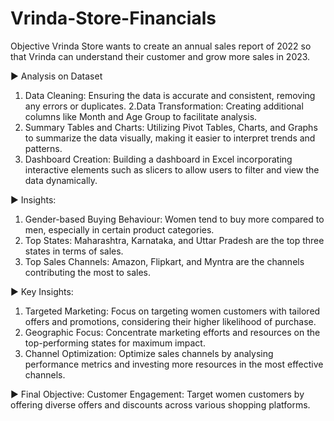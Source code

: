 # Vrinda-Store-Financials

Objective
Vrinda Store wants to create an annual sales report of 2022 so that Vrinda can understand their 
customer and grow more sales in 2023.

▶ Analysis on Dataset
1. Data Cleaning: Ensuring the data is accurate and consistent, removing any errors or duplicates.
2.Data Transformation:
Creating additional columns like Month and Age Group to facilitate analysis.
3. Summary Tables and Charts:
Utilizing Pivot Tables, Charts, and Graphs to summarize the data visually, making it easier to interpret trends and patterns.
4. Dashboard Creation:
Building a dashboard in Excel incorporating interactive elements such as slicers to allow users to filter and view the data dynamically.

▶ Insights:
1. Gender-based Buying Behaviour:
Women tend to buy more compared to men, especially in certain product categories.
2. Top States:
Maharashtra, Karnataka, and Uttar Pradesh are the top three states in terms of sales.
3. Top Sales Channels:
Amazon, Flipkart, and Myntra are the channels contributing the most to sales.

▶ Key Insights:
1. Targeted Marketing:
Focus on targeting women customers with tailored offers and promotions, considering their higher likelihood of purchase.
2. Geographic Focus:
Concentrate marketing efforts and resources on the top-performing states for maximum impact.
3. Channel Optimization:
Optimize sales channels by analysing performance metrics and investing more resources in the most effective channels.

▶ Final Objective:
Customer Engagement: Target women customers by offering diverse offers and discounts across various shopping platforms.


